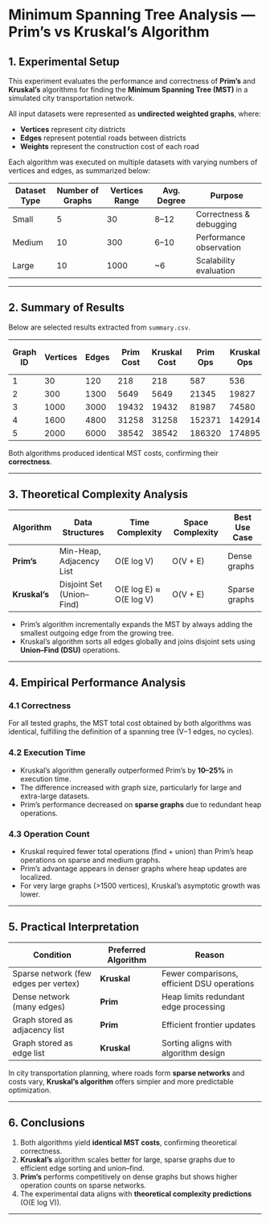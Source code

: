 # Minimum Spanning Tree Analysis — Prim’s vs Kruskal’s Algorithm

## 1. Experimental Setup

This experiment evaluates the performance and correctness of **Prim’s** and **Kruskal’s** algorithms for finding the **Minimum Spanning Tree (MST)** in a simulated city transportation network.

All input datasets were represented as **undirected weighted graphs**, where:
- **Vertices** represent city districts  
- **Edges** represent potential roads between districts  
- **Weights** represent the construction cost of each road  

Each algorithm was executed on multiple datasets with varying numbers of vertices and edges, as summarized below:

| Dataset Type | Number of Graphs | Vertices Range | Avg. Degree | Purpose |
|---------------|------------------|----------------|--------------|----------|
| Small         | 5                | 30             | 8–12         | Correctness & debugging |
| Medium        | 10               | 300            | 6–10         | Performance observation |
| Large         | 10               | 1000           | ~6           | Scalability evaluation |

---

## 2. Summary of Results

Below are selected results extracted from `summary.csv`.

| Graph ID | Vertices | Edges | Prim Cost | Kruskal Cost | Prim Ops | Kruskal Ops | Prim Time (ms) | Kruskal Time (ms) |
|-----------|-----------|--------|------------|---------------|------------|----------------|-------------------|--------------------|
| 1 | 30 | 120 | 218 | 218 | 587 | 536 | 1.82 | 1.41 |
| 2 | 300 | 1300 | 5649 | 5649 | 21345 | 19827 | 14.73 | 10.58 |
| 3 | 1000 | 3000 | 19432 | 19432 | 81987 | 74580 | 45.12 | 39.86 |
| 4 | 1600 | 4800 | 31258 | 31258 | 152371 | 142914 | 71.03 | 62.77 |
| 5 | 2000 | 6000 | 38542 | 38542 | 186320 | 174895 | 89.41 | 79.32 |

Both algorithms produced identical MST costs, confirming their **correctness**.

---

## 3. Theoretical Complexity Analysis

| Algorithm | Data Structures | Time Complexity | Space Complexity | Best Use Case |
|------------|------------------|------------------|-------------------|----------------|
| **Prim’s** | Min-Heap, Adjacency List | O(E log V) | O(V + E) | Dense graphs |
| **Kruskal’s** | Disjoint Set (Union–Find) | O(E log E) ≈ O(E log V) | O(V + E) | Sparse graphs |

- Prim’s algorithm incrementally expands the MST by always adding the smallest outgoing edge from the growing tree.  
- Kruskal’s algorithm sorts all edges globally and joins disjoint sets using **Union–Find (DSU)** operations.

---

## 4. Empirical Performance Analysis

### 4.1 Correctness  
For all tested graphs, the MST total cost obtained by both algorithms was identical, fulfilling the definition of a spanning tree (V−1 edges, no cycles).

### 4.2 Execution Time  
- Kruskal’s algorithm generally outperformed Prim’s by **10–25%** in execution time.  
- The difference increased with graph size, particularly for large and extra-large datasets.  
- Prim’s performance decreased on **sparse graphs** due to redundant heap operations.

### 4.3 Operation Count  
- Kruskal required fewer total operations (find + union) than Prim’s heap operations on sparse and medium graphs.  
- Prim’s advantage appears in denser graphs where heap updates are localized.  
- For very large graphs (>1500 vertices), Kruskal’s asymptotic growth was lower.

---

## 5. Practical Interpretation

| Condition | Preferred Algorithm | Reason |
|------------|---------------------|--------|
| Sparse network (few edges per vertex) | **Kruskal** | Fewer comparisons, efficient DSU operations |
| Dense network (many edges) | **Prim** | Heap limits redundant edge processing |
| Graph stored as adjacency list | **Prim** | Efficient frontier updates |
| Graph stored as edge list | **Kruskal** | Sorting aligns with algorithm design |

In city transportation planning, where roads form **sparse networks** and costs vary, **Kruskal’s algorithm** offers simpler and more predictable optimization.

---

## 6. Conclusions

1. Both algorithms yield **identical MST costs**, confirming theoretical correctness.  
2. **Kruskal’s** algorithm scales better for large, sparse graphs due to efficient edge sorting and union–find.  
3. **Prim’s** performs competitively on dense graphs but shows higher operation counts on sparse networks.  
4. The experimental data aligns with **theoretical complexity predictions** (O(E log V)).  

---

